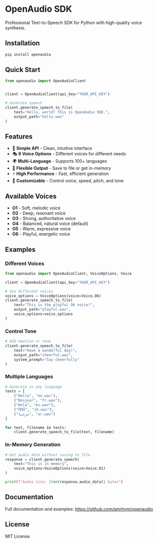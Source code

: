 # OpenAudio SDK

Professional Text-to-Speech SDK for Python with high-quality voice synthesis.

## Installation

```bash
pip install openaudio
```

## Quick Start

```python
from openaudio import OpenAudioClient


client = OpenAudioClient(api_key="YOUR_API_KEY")

# Generate speech
client.generate_speech_to_file(
    text="Hello, world! This is OpenAudio SDK.",
    output_path="hello.wav"
)
```

## Features

- 🎯 **Simple API** - Clean, intuitive interface
- 🎭 **6 Voice Options** - Different voices for different needs
- 🌍 **Multi-Language** - Supports 100+ languages
- 💾 **Flexible Output** - Save to file or get in-memory
- ⚡ **High Performance** - Fast, efficient generation
- 🔧 **Customizable** - Control voice, speed, pitch, and tone

## Available Voices

- **O1** - Soft, melodic voice
- **O2** - Deep, resonant voice  
- **O3** - Strong, authoritative voice
- **O4** - Balanced, natural voice (default)
- **O5** - Warm, expressive voice
- **O6** - Playful, energetic voice

## Examples

### Different Voices

```python
from openaudio import OpenAudioClient, VoiceOptions, Voice

client = OpenAudioClient(api_key="YOUR_API_KEY")

# Use different voices
voice_options = VoiceOptions(voice=Voice.O6)
client.generate_speech_to_file(
    text="This is the playful O6 voice!",
    output_path="playful.wav",
    voice_options=voice_options
)
```

### Control Tone

```python
# Add emotion or tone
client.generate_speech_to_file(
    text="Have a wonderful day!",
    output_path="cheerful.wav",
    system_prompt="Say cheerfully"
)
```

### Multiple Languages

```python
# Generate in any language
texts = [
    ("Hello", "en.wav"),
    ("Bonjour", "fr.wav"),
    ("Hola", "es.wav"),
    ("你好", "zh.wav"),
    ("مرحبا", "ar.wav")
]

for text, filename in texts:
    client.generate_speech_to_file(text, filename)
```

### In-Memory Generation

```python
# Get audio data without saving to file
response = client.generate_speech(
    text="This is in memory",
    voice_options=VoiceOptions(voice=Voice.O1)
)

print(f"Audio size: {len(response.audio_data)} bytes")
```


## Documentation

Full documentation and examples: https://github.com/amrhym/openaudio

## License

MIT License